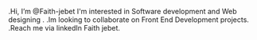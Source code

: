  .Hi, I’m @Faith-jebet I'm interested in Software development and Web designing .
 .Im looking to collaborate on Front End Development projects. 
 .Reach me via linkedIn Faith jebet.
 

<!---
Faith-jebet/Faith-jebet is a ✨ special ✨ repository because its `README.md` (this file) appears on your GitHub profile.
You can click the Preview link to take a look at your changes.
--->
